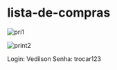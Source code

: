 # lista-de-compras

![pri1](https://github.com/DaviAlmeidaCampos/lista-de-compras/assets/133895040/01e4b5cb-9ce5-42b0-a0dd-d5b1b1ac37ad)

![print2](https://github.com/DaviAlmeidaCampos/lista-de-compras/assets/133895040/e4c4ca43-15db-49c9-8351-10feb22465c5)

Login: Vedilson
Senha: trocar123
